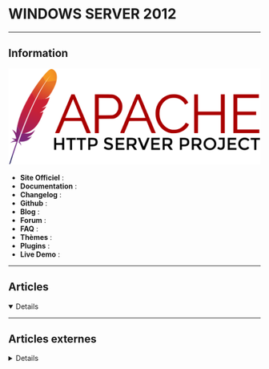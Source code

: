 # WINDOWS SERVER 2012
----

## <i class="fa-solid fa-hashtag"></i> Information

![Logo](../../_media/apps/apache_http_server/apache_http_server_logo.svg ':size=250 :no-zoom')


> <i class="fa-solid fa-quote-left"></i>  <i class="fa-solid fa-quote-left fa-rotate-180"></i>


- <i class="fa-solid fa-globe"></i> **Site Officiel** : 
- <i class="fa-solid fa-book"></i> **Documentation** : 
- <i class="fa-solid fa-file-circle-question"></i> **Changelog** : 
- <i class="fa-brands fa-github"></i> **Github** : 
- <i class="fab fa-blogger-b"></i> **Blog** :
- <i class="fas fa-comments"></i> **Forum** :
- <i class="far fa-question-circle"></i> **FAQ** : 
- <i class="far fa-calendar-alt"></i> **Thèmes** : 
- <i class="fas fa-tools"></i> **Plugins** : 
- <i class="far fa-calendar-alt"></i> **Live Demo** : 

---

## <i class="fa-regular fa-newspaper"></i> Articles

<details open>

</details>

---

## <i class="fa-solid fa-glasses"></i> Articles externes

<details>

- [[EN BREF] DÉSACTIVER IPV6 SUR LES WINDOWS SERVER](https://blog.zwindler.fr/2015/11/14/reminder-desactiver-ipv6-sur-les-windows-server/)
- [ADFS Configuration in Windows Server 2012 R2 Standard](https://dzone.com/articles/adfs-configuration-in-windows-server-2012-r2-stand)
- [ARE YOU DISABLING IPV6? MAYBE YOU SHOULD STOP — AND HERE’S WHY](http://techgenix.com/stop-disabling-ipv6/)
- [CONFIGURER UN LUN ISCSI AVEC WINDOWS STORAGE SERVER](https://blog.zwindler.fr/2017/04/11/configurer-un-lun-iscsi-avec-windows-storage-server/)
- [How To Build AD Domain On Windows Core Edition](https://blog.pythian.com/build-ad-domain-windows-core-edition/)
- [How To Delete File and Folders Completely and Securely with sdelete in Windows?](https://www.poftut.com/delete-file-folders-completely-securely-sdelete-windows/)
- [How To Download, Install and Use Vim In Windows](https://www.poftut.com/download-install-use-vim-windows/)
- [How To Download, Install Packet Tracer Into Windows?](https://www.poftut.com/download-install-packet-tracer-windows/)
- [How To Use Chkdsk /F Command?](https://www.poftut.com/use-chkdsk-f-command/)
- [MANAGING WINDOWS FAILOVER CLUSTERS USING POWERSHELL](http://techgenix.com/managing-windows-failover-clusters/)
- [PLUS D’ACCÈS À MES DISQUES ISCSI APRÈS UN REBOOT DE MON SERVEUR WINDOWS 2012 (ISCSICLI)](https://blog.zwindler.fr/2016/05/12/reboot-sur-un-serveur-windows-2012-plus-avoir-acces-a-mes-disques-iscsi/)
- [REPADMIN TOOL: THE HANDY, DANDY FIX FOR YOUR ACTIVE DIRECTORY REPLICATION PROBLEMS](http://techgenix.com/repadmin-tool/)
- [What is Chkdsk /R Command with Examples?](https://www.poftut.com/chkdsk-r-command-examples/)
- [WINDOWS 2012 : REBOOT FORCÉ DES SERVEURS SANS QUE VOUS NE PUISSIEZ RIEN N’Y FAIRE](https://blog.zwindler.fr/2016/05/05/windows-2012-reboot-force-des-serveurs-sans-que-vous-ne-puissiez-rien-ny-faire/)
- [WSUS : Comment nettoyer son serveur WSUS](https://sys-advisor.com/2017/08/30/tuto-wsus-comment-nettoyer-son-serveur-wsus/)

</details>